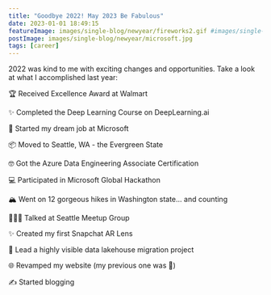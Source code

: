 ```yaml
---
title: "Goodbye 2022! May 2023 Be Fabulous"
date: 2023-01-01 18:49:15
featureImage: images/single-blog/newyear/fireworks2.gif #images/single-blog/newyear/IMG_6388.jpg
postImage: images/single-blog/newyear/microsoft.jpg
tags: [career]
---
```


2022 was kind to me with exciting changes and opportunities. Take a look at what I accomplished last year: 

<!-- {{< blogsection title="My 2022 Highlights" image="images/single-blog/newyear/sunset.gif" >}}
{{< /blogsection >}} -->

🏆 Received Excellence Award at Walmart

✨ Completed the Deep Learning Course on DeepLearning.ai

🎉 Started my dream job at Microsoft

📦 Moved to Seattle, WA - the Evergreen State

🤓 Got the Azure Data Engineering Associate Certification

💻 Participated in Microsoft Global Hackathon 

🏔️ Went on 12 gorgeous hikes in Washington state... and counting

👩🏻‍💻 Talked at Seattle Meetup Group

✨ Created my first Snapchat AR Lens

🚤 Lead a highly visible data lakehouse migration project

🌐 Revamped my website (my previous one was 💩)

✍️ Started blogging

<!-- {{< blogsection title="Goodbye 2022! May 2023 Be Fabulous" image="images/single-blog/newyear/sunset.gif" >}}
{{< /blogsection >}} -->





